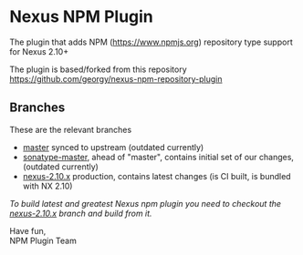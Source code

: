 # Nexus NPM Plugin

The plugin that adds NPM (https://www.npmjs.org) repository type support for Nexus 2.10+

The plugin is based/forked from this repository
https://github.com/georgy/nexus-npm-repository-plugin

## Branches

These are the relevant branches

* [master](https://github.com/sonatype/nexus-npm-repository-plugin/tree/master) synced to upstream (outdated currently)
* [sonatype-master](https://github.com/sonatype/nexus-npm-repository-plugin/tree/sonatype-master), ahead of "master", contains initial set of our changes, (outdated currently)
* [nexus-2.10.x](https://github.com/sonatype/nexus-npm-repository-plugin/tree/nexus-2.10.x) production, contains latest changes (is CI built, is bundled with NX 2.10) 

*To build latest and greatest Nexus npm plugin you need to checkout the [nexus-2.10.x](https://github.com/sonatype/nexus-npm-repository-plugin/tree/nexus-2.10.x) branch and build from it.*

Have fun,  
NPM Plugin Team
